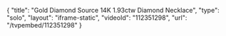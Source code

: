 {
    "title": "Gold   Diamond Source 14K 1.93ctw Diamond Necklace",
    "type": "solo",
    "layout": "iframe-static",
    "videoId": "112351298",
    "url": "\/tvpembed\/112351298"
}